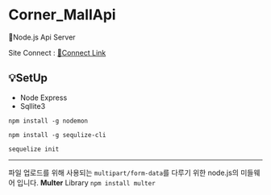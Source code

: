 # Corner_MallApi
🌱Node.js Api Server

Site Connect : [🔗Connect Link](https://vercel.com/eight-corner/corner-mall-client) 



## 💡SetUp
- Node Express
- Sqllite3



`npm install -g nodemon`

`npm install -g sequlize-cli`

`sequelize init`


----
파일 업로드를 위해 사용되는 `multipart/form-data`를 다루기 위한 node.js의 미들웨어 입니다.
**Multer** Library
`npm install multer`
